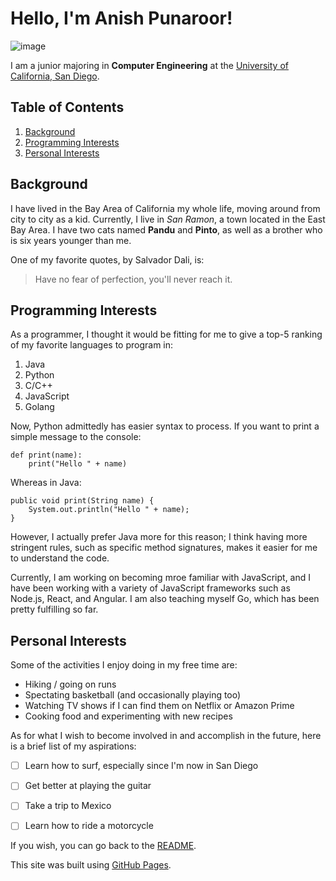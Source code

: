 # Hello, I'm Anish Punaroor!

![image](https://user-images.githubusercontent.com/11761356/134828168-920ffb3e-927c-4e71-987c-9b0708577554.png)

I am a junior majoring in **Computer Engineering** at the [University of California, San Diego](https://ucsd.edu/). 

## Table of Contents
1. [Background](#Background)
2. [Programming Interests](#Programming-Interests)
3. [Personal Interests](#Personal-Interests)

## Background

I have lived in the Bay Area of California my whole life, moving around from city to city as a kid. Currently, I live in *San Ramon*, a town located in the East Bay Area. I have two cats named **Pandu** and **Pinto**, as well as a brother who is six years younger than me. 

One of my favorite quotes, by Salvador Dali, is:

> Have no fear of perfection, you'll never reach it. 


## Programming Interests

As a programmer, I thought it would be fitting for me to give a top-5 ranking of my favorite languages to program in: 

1. Java
2. Python
3. C/C++
4. JavaScript
5. Golang

Now, Python admittedly has easier syntax to process. If you want to print a simple message to the console: 

```
def print(name):
    print("Hello " + name)
```

Whereas in Java:
```
public void print(String name) {
    System.out.println("Hello " + name); 
}
```

However, I actually prefer Java more for this reason; I think having more stringent rules, such as specific method signatures, makes it easier for me to understand the code. 

Currently, I am working on becoming mroe familiar with JavaScript, and I have been working with a variety of JavaScript frameworks such as Node.js, React, and Angular. I am also teaching myself Go, which has been pretty fulfilling so far. 

## Personal Interests

Some of the activities I enjoy doing in my free time are: 
 - Hiking / going on runs
 - Spectating basketball (and occasionally playing too)
 - Watching TV shows if I can find them on Netflix or Amazon Prime
 - Cooking food and experimenting with new recipes

As for what I wish to become involved in and accomplish in the future, here is a brief list of my aspirations:  
 - [ ] Learn how to surf, especially since I'm now in San Diego
 - [ ] Get better at playing the guitar 
 - [ ] Take a trip to Mexico 
 - [ ] Learn how to ride a motorcycle


If you wish, you can go back to the [README](README.md). 


This site was built using [GitHub Pages](https://pages.github.com/).
